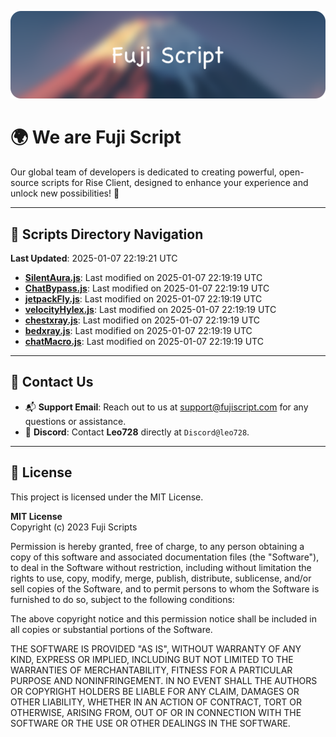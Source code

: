 ![Banner](.github/b.webp)

# 🌍 **We are Fuji Script**

Our global team of developers is dedicated to creating powerful, open-source scripts for Rise Client, designed to enhance your experience and unlock new possibilities! 🌟

---
<!-- SCRIPTS_NAVIGATION_START -->
## 📂 **Scripts Directory Navigation**

**Last Updated**: 2025-01-07 22:19:21 UTC

- **[SilentAura.js](scripts/SilentAura.js)**: Last modified on 2025-01-07 22:19:19 UTC
- **[ChatBypass.js](scripts/ChatBypass.js)**: Last modified on 2025-01-07 22:19:19 UTC
- **[jetpackFly.js](scripts/jetpackFly.js)**: Last modified on 2025-01-07 22:19:19 UTC
- **[velocityHylex.js](scripts/velocityHylex.js)**: Last modified on 2025-01-07 22:19:19 UTC
- **[chestxray.js](scripts/chestxray.js)**: Last modified on 2025-01-07 22:19:19 UTC
- **[bedxray.js](scripts/bedxray.js)**: Last modified on 2025-01-07 22:19:19 UTC
- **[chatMacro.js](scripts/chatMacro.js)**: Last modified on 2025-01-07 22:19:19 UTC

<!-- SCRIPTS_NAVIGATION_END -->

---

## 💬 **Contact Us**  
- 📬 **Support Email**: Reach out to us at [support@fujiscript.com](mailto:support@fujiscript.com) for any questions or assistance.  
- 💬 **Discord**: Contact **Leo728** directly at `Discord@leo728`.

---

## 📜 **License**

This project is licensed under the MIT License.  

**MIT License**  
Copyright (c) 2023 Fuji Scripts  

Permission is hereby granted, free of charge, to any person obtaining a copy of this software and associated documentation files (the "Software"), to deal in the Software without restriction, including without limitation the rights to use, copy, modify, merge, publish, distribute, sublicense, and/or sell copies of the Software, and to permit persons to whom the Software is furnished to do so, subject to the following conditions:  

The above copyright notice and this permission notice shall be included in all copies or substantial portions of the Software.  

THE SOFTWARE IS PROVIDED "AS IS", WITHOUT WARRANTY OF ANY KIND, EXPRESS OR IMPLIED, INCLUDING BUT NOT LIMITED TO THE WARRANTIES OF MERCHANTABILITY, FITNESS FOR A PARTICULAR PURPOSE AND NONINFRINGEMENT. IN NO EVENT SHALL THE AUTHORS OR COPYRIGHT HOLDERS BE LIABLE FOR ANY CLAIM, DAMAGES OR OTHER LIABILITY, WHETHER IN AN ACTION OF CONTRACT, TORT OR OTHERWISE, ARISING FROM, OUT OF OR IN CONNECTION WITH THE SOFTWARE OR THE USE OR OTHER DEALINGS IN THE SOFTWARE.  
